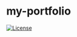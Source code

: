 # my-portfolio

[![License](https://img.shields.io/badge/License-MIT-blue.svg)](https://opensource.org/licenses/MIT)
